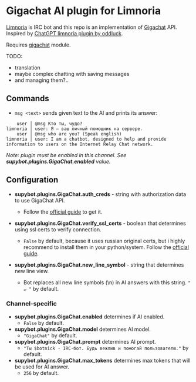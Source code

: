 # Gigachat AI plugin for Limnoria

[Limnoria](https://limnoria.net/) is IRC bot and this repo is an implementation of [Gigachat](https://developers.sber.ru/gigachat) API. Inspired by [ChatGPT limnoria plugin by oddluck](https://github.com/oddluck/limnoria-plugins/tree/master/ChatGPT).

Requires [gigachat](https://github.com/ai-forever/gigachat) module.

TODO:
- translation
- maybe complex chatting with saving messages
- and managing them?..

## Commands

- `msg <text>` sends given text to the AI and prints its answer:

```
    user │ @msg Кто ты, чудо?
limnoria │ user: Я — ваш личный помощник на сервере.
    user │ @msg who are you? (Speak english)
limnoria │ user: I am a chatbot, designed to help and provide information to users on the Internet Relay Chat network.
```

*Note: plugin must be enabled in this channel. See **supybot.plugins.GigaChat.enabled** value.*

## Configuration

- **supybot.plugins.GigaChat.auth_creds** - string with authorization data to use GigaChat API.
    - Follow the [official guide](https://developers.sber.ru/docs/ru/gigachat/individuals-quickstart#shag-1-sozdayte-proekt-giga-chat-api) to get it.

- **supybot.plugins.GigaChat.verify_ssl_certs** - boolean that determines using ssl certs to verify connection.
    - `False` by default, because it uses russian original certs, but i highly recommend to install them in your python/system. Follow the [official guide](https://developers.sber.ru/docs/ru/gigachat/certificates).

- **supybot.plugins.GigaChat.new_line_symbol** - string that determines new line view.
    - Bot replaces all new line symbols (\n) in AI answers with this string. `" ↵ "` by default.

### Channel-specific

- **supybot.plugins.GigaChat.enabled** determines if AI enabled.
    - `False` by default.
- **supybot.plugins.GigaChat.model** determines AI model.
    - `"GigaChat"` by default.
- **supybot.plugins.GigaChat.prompt** determines AI prompt.
    - `"Ты $botnick - IRC-бот. Будь вежлив и помогай пользователю."` by default.
- **supybot.plugins.GigaChat.max_tokens** determines max tokens that will be used for AI answer.
    - `256` by default.

